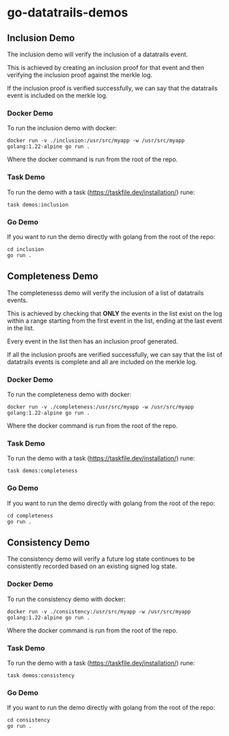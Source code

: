 # go-datatrails-demos

## Inclusion Demo

The inclusion demo will verify the inclusion of a datatrails event.

This is achieved by creating an inclusion proof for that event and
then verifying the inclusion proof against the merkle log.

If the inclusion proof is verified successfully, we can say that the
datatrails event is included on the merkle log.

### Docker Demo
To run the inclusion demo with docker:

```
docker run -v ./inclusion:/usr/src/myapp -w /usr/src/myapp  golang:1.22-alpine go run .
```

Where the docker command is run from the root of the repo.

### Task Demo

To run the demo with a task (https://taskfile.dev/installation/) rune:

```
task demos:inclusion
```

### Go Demo

If you want to run the demo directly with golang from the root of the repo:

```
cd inclusion
go run .
```

## Completeness Demo

The completenesss demo will verify the inclusion of a list of datatrails events.

This is achieved by checking that **ONLY** the events in the list exist on the log within a range
starting from the first event in the list, ending at the last event in the list.

Every event in the list then has an inclusion proof generated.

If all the inclusion proofs are verified successfully, we can say that the list of
datatrails events is complete and all are included on the merkle log.

### Docker Demo
To run the completeness demo with docker:

```
docker run -v ./completeness:/usr/src/myapp -w /usr/src/myapp  golang:1.22-alpine go run .
```

Where the docker command is run from the root of the repo.

### Task Demo

To run the demo with a task (https://taskfile.dev/installation/) rune:

```
task demos:completeness
```

### Go Demo

If you want to run the demo directly with golang from the root of the repo:

```
cd completeness
go run .
```

## Consistency Demo

The consistency demo will verify a future log state continues to be consistently recorded based on
an existing signed log state.

### Docker Demo
To run the consistency demo with docker:

```
docker run -v ./consistency:/usr/src/myapp -w /usr/src/myapp  golang:1.22-alpine go run .
```

Where the docker command is run from the root of the repo.

### Task Demo

To run the demo with a task (https://taskfile.dev/installation/) rune:

```
task demos:consistency
```

### Go Demo

If you want to run the demo directly with golang from the root of the repo:

```
cd consistency
go run .
```